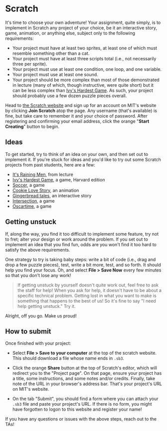 # Scratch

It's time to choose your own adventure! Your assignment, quite simply, is to implement in Scratch any project of your choice, be it an interactive story, game, animation, or anything else, subject only to the following requirements:

- Your project must have at least two sprites, at least one of which must resemble something other than a cat.
- Your project must have at least three scripts total (i.e., not necessarily three per sprite).
- Your project must use at least one condition, one loop, and one variable.
- Your project must use at least one sound.
- Your project should be more complex than most of those demonstrated in lecture (many of which, though instructive, were quite short) but it can be less complex than [Ivy's Hardest Game](https://scratch.mit.edu/projects/326129587/). As such, your project should probably use a few dozen puzzle pieces overall.

Head to [the Scratch website](https://scratch.mit.edu/) and sign up for an account on MIT's website by clicking **Join Scratch** atop the page. Any username (that's available) is fine, but take care to remember it and your choice of password. After registering and confirming your email address, click the orange "**Start Creating**" button to begin.

## Ideas

To get started, try to think of an idea on your own, and then set out to implement it. If you're stuck for ideas and you'd like to try out some Scratch projects from past students, here are a few:

- [It's Raining Men](https://scratch.mit.edu/projects/37412/), from lecture
- [Ivy's Hardest Game](https://scratch.mit.edu/projects/326129587/), a game, Harvard edition
- [Soccer](https://scratch.mit.edu/projects/37413/), a game
- [Cookie Love Story](https://scratch.mit.edu/projects/26329196/), an animation
- [Gingerbread tales](https://scratch.mit.edu/projects/277536784/), an interactive story
- [Intersection](https://scratch.mit.edu/projects/75390754/), a game
- [Oscartime](https://scratch.mit.edu/projects/277537196/), a game

## Getting unstuck

If, along the way, you find it too difficult to implement some feature, try not to fret; alter your design or work around the problem. If you set out to implement an idea that you find fun, odds are you won't find it too hard to satisfy the above requirements.

One strategy to try is taking baby steps: write a bit of code (i.e., drag and drop a few puzzle pieces), test, write a bit more, test, and so forth. It should help you find your focus. Oh, and select **File > Save Now** every few minutes so that you don't lose any work!

> If getting unstuck by yourself doesn't quite work out, feel free to ask the staff for help! When you ask for help, it doesn't have to be about a specific technical problem. Getting lost in what you want to make is something that happens to the best of us! So it's fine to say "I need help getting unstuck." Try it.

Alright, off you go. Make us proud!

## How to submit

Once finished with your project:

- Select **File > Save to your computer** at the top of the scratch website. This should download a file whose name ends in `.sb3`.

- Click the orange **Share** button at the top of Scratch's editor, which will redirect you to the "Project page". On that page, ensure your project has a title, some instructions, and some notes and/or credits. Finally, take note of the URL in your browser's address bar. That's your project's URL on MIT's website.

- On the tab "Submit", you should find a form where you can attach your `.sb3` file and paste your project's URL. If there is no form, you might have forgotten to logon to this website and register your name!

If you have any questions or issues with the above steps, reach out to the TAs!
